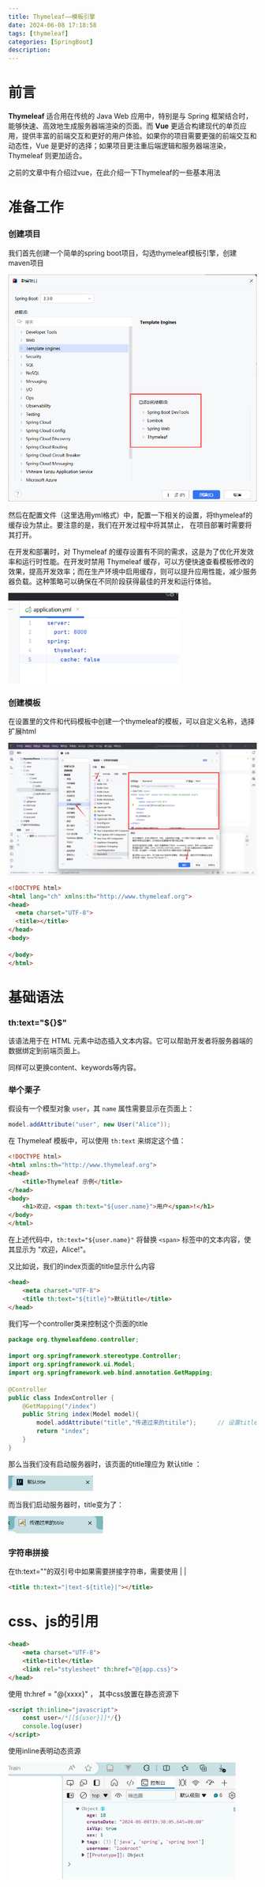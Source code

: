 ```yaml
---
title: Thymeleaf——模板引擎
date: 2024-06-08 17:18:58
tags: [thymeleaf]
categories: [SpringBoot]
description:
---
```


#   前言

**Thymeleaf** 适合用在传统的 Java Web 应用中，特别是与 Spring 框架结合时，能够快速、高效地生成服务器端渲染的页面。而 **Vue** 更适合构建现代的单页应用，提供丰富的前端交互和更好的用户体验。如果你的项目需要更强的前端交互和动态性，Vue 是更好的选择；如果项目更注重后端逻辑和服务器端渲染，Thymeleaf 则更加适合。

之前的文章中有介绍过vue，在此介绍一下Thymeleaf的一些基本用法



# 准备工作

### 创建项目

我们首先创建一个简单的spring boot项目，勾选thymeleaf模板引擎，创建maven项目

<img src="2024-06-09/image-20240608173735426.png" alt="image-20240608173735426" style="zoom:67%;" />

然后在配置文件（这里选用yml格式）中，配置一下相关的设置，将thymeleaf的缓存设为禁止。要注意的是，我们在开发过程中将其禁止， 在项目部署时需要将其打开。

在开发和部署时，对 Thymeleaf 的缓存设置有不同的需求，这是为了优化开发效率和运行时性能。在开发时禁用 Thymeleaf 缓存，可以方便快速查看模板修改的效果，提高开发效率；而在生产环境中启用缓存，则可以提升应用性能，减少服务器负载。这种策略可以确保在不同阶段获得最佳的开发和运行体验。

<img src="2024-06-09/image-20240608173919959.png" alt="image-20240608173919959" style="zoom:67%;" />

### 创建模板

在设置里的文件和代码模板中创建一个thymeleaf的模板，可以自定义名称，选择扩展html

<img src="2024-06-09/image-20240608175037316.png" alt="image-20240608175037316" style="zoom:50%;" />

```html
<!DOCTYPE html>
<html lang="ch" xmlns:th="http://www.thymeleaf.org">
<head>
  <meta charset="UTF-8">
  <title></title>
</head>
<body>
    
</body>
</html>
```

# 基础语法

### **th:text="\${}$"**

该语法用于在 HTML 元素中动态插入文本内容。它可以帮助开发者将服务器端的数据绑定到前端页面上。

同样可以更换content、keywords等内容。

### **举个栗子**

假设有一个模型对象 `user`，其 `name` 属性需要显示在页面上：

```java
model.addAttribute("user", new User("Alice"));
```

在 Thymeleaf 模板中，可以使用 `th:text` 来绑定这个值：

```html
<!DOCTYPE html>
<html xmlns:th="http://www.thymeleaf.org">
<head>
    <title>Thymeleaf 示例</title>
</head>
<body>
    <h1>欢迎，<span th:text="${user.name}">用户</span>!</h1>
</body>
</html>
```

在上述代码中，`th:text="${user.name}"` 将替换 `<span>` 标签中的文本内容，使其显示为 "欢迎，Alice!"。



又比如说，我们的index页面的title显示什么内容

```html
<head>
    <meta charset="UTF-8">
    <title th:text="${title}">默认title</title>
</head>
```

我们写一个controller类来控制这个页面的title

```java
package org.thymeleafdemo.controller;

import org.springframework.stereotype.Controller;
import org.springframework.ui.Model;
import org.springframework.web.bind.annotation.GetMapping;

@Controller
public class IndexController {
    @GetMapping("/index")			
    public String index(Model model){
        model.addAttribute("title","传递过来的titile");		// 设置title
        return "index";
    }
}
```

那么当我们没有启动服务器时，该页面的title理应为  默认title ：

<img src="2024-06-09/image-20240608180238940.png" alt="image-20240608180238940" style="zoom:67%;" />

 而当我们启动服务器时，title变为了：

<img src="2024-06-09/image-20240608180404317.png" alt="image-20240608180404317" style="zoom:67%;" />

### **字符串拼接**

在th:text=""的双引号中如果需要拼接字符串，需要使用 | |

```html
<title th:text="|text-${title}|"></title>
```



# css、js的引用

```html
<head>
    <meta charset="UTF-8">
    <title>title</title>
    <link rel="stylesheet" th:href="@{app.css}">
</head>
```

使用 th:href = "@{xxxx}" ， 其中css放置在静态资源下

```html
<script th:inline="javascript">
    const user=/*[[${user}]]*/{}
    console.log(user)
</script>
```

使用inline表明动态资源

<img src="2024-06-09/image-20240608193851639.png" alt="image-20240608193851639" style="zoom:67%;" />
